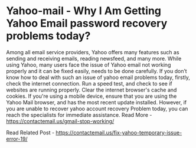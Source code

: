 # Yahoo-mail - Why I Am Getting Yahoo Email password recovery problems today?


Among all email service providers, Yahoo offers many features such as sending and receiving emails, reading newsfeed, and many more.  While using Yahoo, many users face the issue of Yahoo email not working properly and it can be fixed easily, needs to be done carefully. If you don’t know how to deal with such an issue of yahoo email problems today, firstly, check the internet connection. Run a speed test, and check to see if websites are running properly. Clear the internet browser's cache and cookies. If you're using a mobile device, ensure that you are using the Yahoo Mail browser, and has the most recent update installed. However, if you are unable to recover yahoo account recovery Problem today, you can reach the specialists for immediate assistance. Read More - https://contactemail.us/gmail-stop-working/


Read Related Post - https://contactemail.us/fix-yahoo-temporary-issue-error-19/
